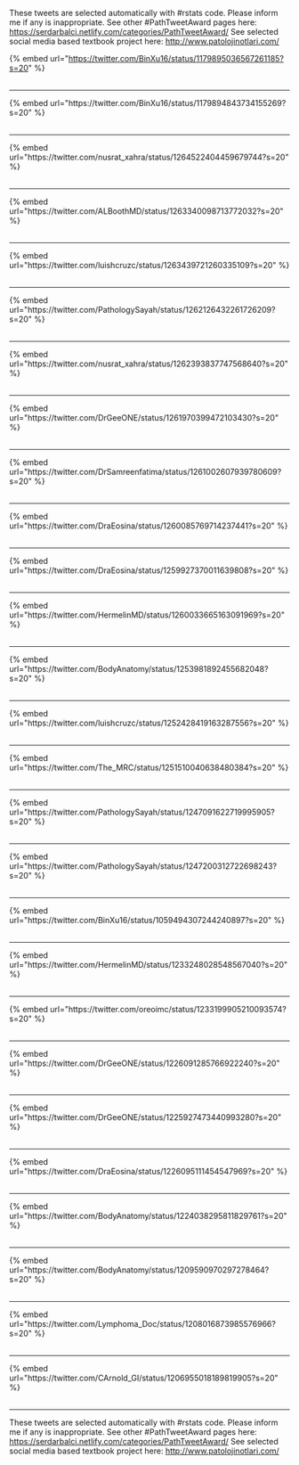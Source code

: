 

These tweets are selected automatically with #rstats code. Please inform me if any is inappropriate.
See other #PathTweetAward pages here: https://serdarbalci.netlify.com/categories/PathTweetAward/ 
See selected social media based textbook project here: http://www.patolojinotlari.com/

{% embed url="https://twitter.com/BinXu16/status/1179895036567261185?s=20" %}<br>
<br>
<hr>
{% embed url="https://twitter.com/BinXu16/status/1179894843734155269?s=20" %}<br>
<br>
<hr>
{% embed url="https://twitter.com/nusrat_xahra/status/1264522404459679744?s=20" %}<br>
<br>
<hr>
{% embed url="https://twitter.com/ALBoothMD/status/1263340098713772032?s=20" %}<br>
<br>
<hr>
{% embed url="https://twitter.com/luishcruzc/status/1263439721260335109?s=20" %}<br>
<br>
<hr>
{% embed url="https://twitter.com/PathologySayah/status/1262126432261726209?s=20" %}<br>
<br>
<hr>
{% embed url="https://twitter.com/nusrat_xahra/status/1262393837747568640?s=20" %}<br>
<br>
<hr>
{% embed url="https://twitter.com/DrGeeONE/status/1261970399472103430?s=20" %}<br>
<br>
<hr>
{% embed url="https://twitter.com/DrSamreenfatima/status/1261002607939780609?s=20" %}<br>
<br>
<hr>
{% embed url="https://twitter.com/DraEosina/status/1260085769714237441?s=20" %}<br>
<br>
<hr>
{% embed url="https://twitter.com/DraEosina/status/1259927370011639808?s=20" %}<br>
<br>
<hr>
{% embed url="https://twitter.com/HermelinMD/status/1260033665163091969?s=20" %}<br>
<br>
<hr>
{% embed url="https://twitter.com/BodyAnatomy/status/1253981892455682048?s=20" %}<br>
<br>
<hr>
{% embed url="https://twitter.com/luishcruzc/status/1252428419163287556?s=20" %}<br>
<br>
<hr>
{% embed url="https://twitter.com/The_MRC/status/1251510040638480384?s=20" %}<br>
<br>
<hr>
{% embed url="https://twitter.com/PathologySayah/status/1247091622719995905?s=20" %}<br>
<br>
<hr>
{% embed url="https://twitter.com/PathologySayah/status/1247200312722698243?s=20" %}<br>
<br>
<hr>
{% embed url="https://twitter.com/BinXu16/status/1059494307244240897?s=20" %}<br>
<br>
<hr>
{% embed url="https://twitter.com/HermelinMD/status/1233248028548567040?s=20" %}<br>
<br>
<hr>
{% embed url="https://twitter.com/oreoimc/status/1233199905210093574?s=20" %}<br>
<br>
<hr>
{% embed url="https://twitter.com/DrGeeONE/status/1226091285766922240?s=20" %}<br>
<br>
<hr>
{% embed url="https://twitter.com/DrGeeONE/status/1225927473440993280?s=20" %}<br>
<br>
<hr>
{% embed url="https://twitter.com/DraEosina/status/1226095111454547969?s=20" %}<br>
<br>
<hr>
{% embed url="https://twitter.com/BodyAnatomy/status/1224038295811829761?s=20" %}<br>
<br>
<hr>
{% embed url="https://twitter.com/BodyAnatomy/status/1209590970297278464?s=20" %}<br>
<br>
<hr>
{% embed url="https://twitter.com/Lymphoma_Doc/status/1208016873985576966?s=20" %}<br>
<br>
<hr>
{% embed url="https://twitter.com/CArnold_GI/status/1206955018189819905?s=20" %}<br>
<br>
<hr>


These tweets are selected automatically with #rstats code. Please inform me if any is inappropriate.
See other #PathTweetAward pages here: https://serdarbalci.netlify.com/categories/PathTweetAward/ 
See selected social media based textbook project here: http://www.patolojinotlari.com/
